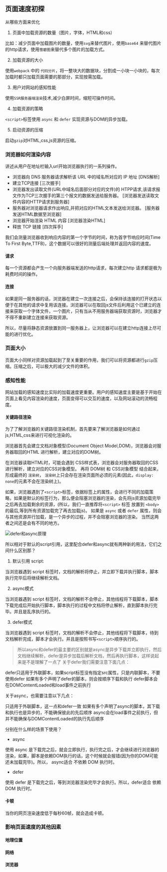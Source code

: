 ## 页面速度初探

从哪些方面来优化
1. 页面中加载资源的数量（图片，字体，HTML和css）

比如：减少页面中加载图片的数量，使用`svg`来替代图片，使用`base64` 来替代图片的http请求，使用`雪碧图`来替代多个图片的加载方式。

2. 加载资源的大小

使用`webpack` 中的 `代码分片`，将一整块大的数据块，分割成一小块一小块的，每次加载时都只加载页面需要的那部分，实现按需加载。

3. 用户对网站的感知性能

使用`SSR服务器端渲染`技术,减少白屏时间，缩短可操作时间。

4. 加载资源的策略

`<script>`标签使用 `async` 和 `defer` 实现资源与DOM的异步加载。

5. 启动资源的压缩

启动`gzip`对HTML,css,js资源的压缩。

### 浏览器如何渲染内容

讲述从用户在地址栏输入url开始浏览器执行的一系列操作。
- 浏览器向 DNS 服务器请求解析该 URL 中的域名所对应的 IP 地址 [DNS解析]
- 建立TCP连接 [三次握手]
- 浏览器发出读取文件(URL中域名后面部分对应的文件)的 HTPP请求,该请求报文作为TCP三次握手的第三个报文的数据发送给服务器。 [浏览器发送读取文件内容的HTTP请求到服务器]
- 服务器对浏览器请求作出响应,并把对应的HTML文本发送给浏览器。 [服务器发送HTML数据至浏览器]
- 浏览器开始渲染 HTML 内容 [浏览器渲染HTML]
- 释放 TCP 链接 [四次挥手]

我们会测量浏览器收到响应内容的第一个字节的时间，称为首字节响应时间(Time To First Byte,TTFB)，这个数据可以很好的测量后端处理并返回内容的速度。

#### 请求
每一个资源都会产生一个向服务器端发送的http请求，每次建立http 请求都是极为耗费时间的操作。

#### 连接
如果是同一服务器的话，浏览器在建立一次连接之后，会保持该连接的打开状态以便于在其他的请求中复用该连接。浏览器可以在取回js文件后利用这个已建立的连接来获取一个字体文件，一个图片，只有当从不用服务器端获取资源时，浏览器才不得不重新建立连接来获取资源。

所以，尽量将静态资源放置到同一服务器上，让浏览器可以在建立http连接上尽可能的进行优化。

### 页面大小
页面大小同样对资源加载起到了至关重要的作用，我们可以将资源都进行`gzip`压缩。压缩之后，可以极大的减少文件的体积。


### 感知性能
网站加载的感知速度比实际的加载速度更重要。用户的感知速度主要是基于开始在页面上看见内容渲染的速度，页面变得可以交互的速度，以及网站滚动的流畅程度。

#### 关键路径渲染
为了了解浏览器的关键路径渲染机制，首先要来了解浏览器是如何通过js,HTML,css来进行可视化渲染的。

浏览器首先会建立文档对象模型(Document Object Model,DOM)，浏览器会对服务器取回的HTML 进行解析，建立对应的DOM树。

在浏览器读取HTML时，可能会遇到 CSS样式表，浏览器会对服务器取回的CSS 进行解析，建立对应的CSS对象模型。
再将 DOM树 和 CSS对象模型 结合起来，形成最终的 `渲染树`， `渲染树`上只会存在渲染页面所必须的元素(因此，`display: none`的元素不会在渲染树上)。

如果，浏览器遇到了`<script>`标签，依据标签上的属性，会进行不同的加载策略，如果是默认的标签行为，那么便会阻塞浏览器的渲染，会先将js资源加载完毕之后再去加载剩余的资源，(所以，我们一直推荐将`<script>` 标签 放置到 `<body>`的最后,等到所有资源加载完了再去加载js)。
如果是 `async` 或者 `defer` 属性，则会 与其他资源并行加载，是一个异步的过程，并不会阻塞浏览器的渲染。
当然这两者之间还是会有不同的地方。

![defer和async原理](https://user-gold-cdn.xitu.io/2019/6/27/16b96e86f8fcfb58?imageView2/0/w/1280/h/960/format/webp/ignore-error/1)

所以相对于默认的script引用，这里配合defer和async就有两种新的用法，它们之间什么区别那？

1. 默认引用 script:<script type="text/javascript" src="x.min.js"></script>

当浏览器遇到 script 标签时，文档的解析将停止，并立即下载并执行脚本，脚本执行完毕后将继续解析文档。

2. async模式 <script type="text/javascript" src="x.min.js" async="async"></script>

当浏览器遇到 script 标签时，文档的解析不会停止，其他线程将下载脚本，脚本下载完成后开始执行脚本，脚本执行的过程中文档将停止解析，直到脚本执行完毕。并且是乱序执行的。

3. defer模式 <script type="text/javascript" src="x.min.js" defer="defer"></script>

当浏览器遇到 script 标签时，文档的解析不会停止，其他线程将下载脚本，待到文档解析完成，脚本才会执行。并且是按照书写`<script>`顺序执行的。

>所以async和defer的最主要的区别就是async是异步下载并立即执行，然后文档继续解析，defer是异步加载后解析文档，然后再执行脚本，这样说起来是不是理解了一点了
关于defer我们需要注意下面几点：

defer只适用于外联脚本，如果script标签没有指定src属性，只是内联脚本，不要使用defer
如果有多个声明了defer的脚本，则会按顺序下载和执行
defer脚本会在DOMContentLoaded和load事件之前执行

关于async，也需要注意以下几点：

只适用于外联脚本，这一点和defer一致
如果有多个声明了async的脚本，其下载和执行也是异步的，不能确保彼此的先后顺序
async会在load事件之前执行，但并不能确保与DOMContentLoaded的执行先后顺序

分别在什么样的场景下使用？
- async

使用 async 是下载完之后，就会立即执行，执行完之后，才会继续进行浏览器的渲染，如果，脚本是依赖DOM执行的话，这个时候就会报错(因为你的DOM可能还未加载完毕)。所以， async适合 不依赖 DOM 执行时。

- defer

使用 defer 是下载完之后，等到浏览器渲染完毕才会执行。所以，defer适合 依赖 DOM 执行时。

#### 卡顿

当你的网页渲染速度低于每秒60帧，就会造成卡顿。

### 影响页面速度的其他因素

#### 地理位置

#### 网络

#### 浏览器